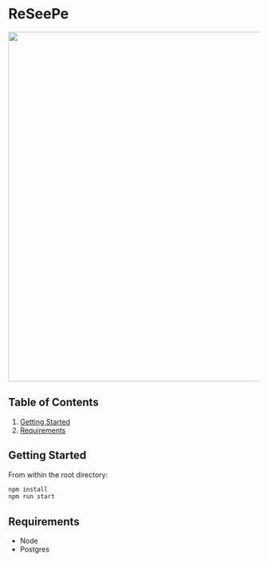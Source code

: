 # ReSeePe
<p align='center'>
  <img src="https://github.com/wangsterj/ReSeePe/blob/master/reseepe-demo.gif" width="700px" align="center"/>
</p>   

## Table of Contents

1. [Getting Started](#getting-started)
2. [Requirements](#requirements)

## Getting Started


From within the root directory:

```sh
npm install
npm run start
```

## Requirements

- Node 
- Postgres

